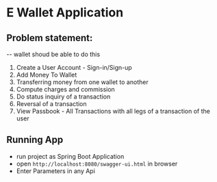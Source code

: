 # E Wallet Application

## Problem statement:

-- wallet shoud be able to do this
1) Create a User Account - Sign-in/Sign-up
2) Add Money To Wallet
3) Transferring money from one wallet to another
4) Compute charges and commission
5) Do status inquiry of a transaction
6) Reversal of a transaction
7) View Passbook - All Transactions with all legs of a transaction of the user

## Running App
- run project as Spring Boot Application
- open `http://localhost:8080/swagger-ui.html` in browser
- Enter Parameters in any Api
